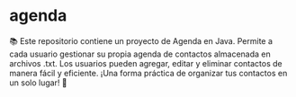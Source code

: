# agenda
📚 Este repositorio contiene un proyecto de Agenda en Java. Permite a cada usuario gestionar su propia agenda de contactos almacenada en archivos .txt. Los usuarios pueden agregar, editar y eliminar contactos de manera fácil y eficiente. ¡Una forma práctica de organizar tus contactos en un solo lugar! 📇
